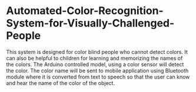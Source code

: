 # Automated-Color-Recognition-System-for-Visually-Challenged-People
This system is designed for
color blind people who cannot detect colors. It can also
be helpful to children for learning and memorizing the
names of the colors. The Arduino controlled model, using
a color sensor will detect the color. The color name will
be sent to mobile application using Bluetooth module
where it is converted from text to speech so that the user
can know and hear the name of the color of the object.
